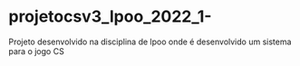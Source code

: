 # projetocsv3_lpoo_2022_1-
Projeto desenvolvido na disciplina de lpoo onde é desenvolvido um sistema para o jogo CS
